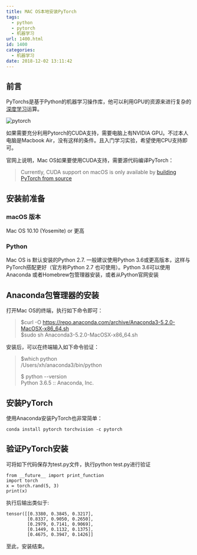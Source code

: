 ```yaml
---
title: MAC OS本地安装PyTorch
tags:
  - python
  - pytorch
  - 机器学习
url: 1400.html
id: 1400
categories:
  - 机器学习
date: 2018-12-02 13:11:42
---
```


前言
--

PyTorchs是基于Python的机器学习操作库，他可以利用GPU的资源来进行复杂的[深度学习](https://l2h.site/category/machine-learning/)运算。

![pytorch](https://l2h.site/wp-content/uploads/2018/12/PyTorch.jpg)

如果需要充分利用Pytorch的CUDA支持，需要电脑上有NVIDIA GPU。不过本人电脑是Macbook Air，没有这样的条件。且入门学习实验，希望使用CPU支持即可。

官网上说明，Mac OS如果要使用CUDA支持，需要源代码编译PyTorch：

> Currently, CUDA support on macOS is only available by [building PyTorch from source](https://pytorch.org/get-started/locally/#mac-from-source)

安装前准备
-----

### macOS 版本

Mac OS 10.10 (Yosemite) or 更高

### Python

Mac OS is 默认安装的Python 2.7. 一般建议使用Python 3.6或更高版本，这样与PyTorch搭配更好（官方称Python 2.7 也可使用）。Python 3.6可以使用Anaconda 或者Homebrew包管理器安装，或者从Python官网安装 

Anaconda包管理器的安装
---------------

打开Mac OS的终端，执行如下命令即可：

> $curl -O https://repo.anaconda.com/archive/Anaconda3-5.2.0-MacOSX-x86_64.sh  
> $sudo sh Anaconda3-5.2.0-MacOSX-x86_64.sh

安装后，可以在终端输入如下命令验证：

> $which python  
> /Users/xh/anaconda3/bin/python
> 
> $ python --version  
> Python 3.6.5 :: Anaconda, Inc.

安装PyTorch
---------

使用Anaconda安装PyTorch也非常简单：

    conda install pytorch torchvision -c pytorch

验证PyTorch安装
-----------

可将如下代码保存为test.py文件，执行python test.py进行验证

    from __future__ import print_function
    import torch
    x = torch.rand(5, 3)
    print(x)
    

执行后输出类似于:

    tensor([[0.3380, 0.3845, 0.3217],
            [0.8337, 0.9050, 0.2650],
            [0.2979, 0.7141, 0.9069],
            [0.1449, 0.1132, 0.1375],
            [0.4675, 0.3947, 0.1426]]

至此，安装结束。
